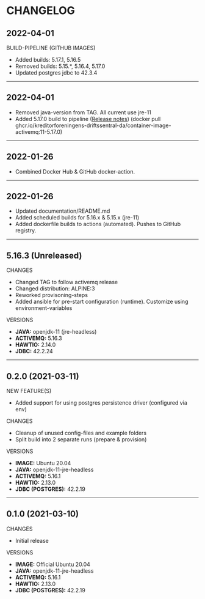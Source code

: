 # CHANGELOG

## 2022-04-01

BUILD-PIPELINE (GITHUB IMAGES)
  * Added builds: 5.17.1, 5.16.5
  * Removed builds: 5.15.*, 5.16.4, 5.17.0
  * Updated postgres jdbc to 42.3.4
---
## 2022-04-01
  * Removed java-version from TAG. All current use jre-11
  * Added 5.17.0 build to pipeline ([Release notes](https://issues.apache.org/jira/secure/ReleaseNote.jspa?projectId=12311210&version=12346476)) (docker pull ghcr.io/kreditorforeningens-driftssentral-da/container-image-activemq:11-5.17.0)
---
## 2022-01-26
  * Combined Docker Hub & GitHub docker-action.
---
## 2022-01-26
  * Updated documentation/README.md
  * Added scheduled builds for 5.16.x & 5.15.x (jre-11)
  * Added dockerfile builds to actions (automated). Pushes to GitHub registry.
---
## 5.16.3 (Unreleased)

CHANGES
  * Changed TAG to follow activemq release
  * Changed distribution: ALPINE:3
  * Reworked provisoning-steps
  * Added ansible for pre-start configuration (runtime). Customize using environment-variables

VERSIONS
  * **JAVA:** openjdk-11 (jre-headless)
  * **ACTIVEMQ:** 5.16.3
  * **HAWTIO:** 2.14.0
  * **JDBC:** 42.2.24
---
## 0.2.0 (2021-03-11)

NEW FEATURE(S)
  * Added support for using postgres persistence driver (configured via env)

CHANGES
  * Cleanup of unused config-files and example folders
  * Split build into 2 separate runs (prepare & provision)

VERSIONS
  * **IMAGE:** Ubuntu 20.04
  * **JAVA:** openjdk-11-jre-headless
  * **ACTIVEMQ:** 5.16.1
  * **HAWTIO:** 2.13.0
  * **JDBC (POSTGRES):** 42.2.19
---
## 0.1.0 (2021-03-10)
CHANGES
  * Initial release

VERSIONS
  * **IMAGE:** Official Ubuntu 20.04
  * **JAVA:** openjdk-11-jre-headless
  * **ACTIVEMQ:** 5.16.1
  * **HAWTIO:** 2.13.0
  * **JDBC (POSTGRES):** 42.2.19
